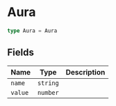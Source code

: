 # Aura



```typescript
type Aura = Aura
```

## Fields

| Name | Type | Description |
|------|------|-------------|
| `name` | `string` |  |
| `value` | `number` |  |

